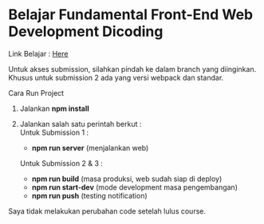 # Belajar Fundamental Front-End Web Development Dicoding

Link Belajar : [Here](https://www.dicoding.com/academies/163)  

Untuk akses submission, silahkan pindah ke dalam branch yang diinginkan.  
Khusus untuk submission 2 ada yang versi webpack dan standar.

Cara Run Project  
1. Jalankan **npm install**
2. Jalankan salah satu perintah berkut :  
    Untuk Submission 1 : 
    - **npm run server** (menjalankan web)

    Untuk Submission 2 & 3 :
    - **npm run build** (masa produksi, web sudah siap di deploy)
    - **npm run start-dev** (mode development masa pengembangan)  
    - **npm run push** (testing notification)

Saya tidak melakukan perubahan code setelah lulus course.  